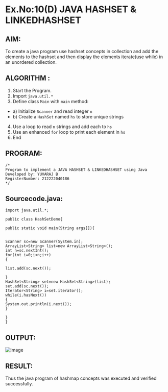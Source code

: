# Ex.No:10(D) JAVA HASHSET & LINKEDHASHSET

## AIM:

To create a java program use hashset concepts in collection and add the elements to the hashset and then display the elements iterate(use while) in an unordered collection.

## ALGORITHM :

1. Start the Program.
2. Import `java.util.*`
3. Define class `Main` with `main` method:

- a) Initialize `Scanner` and read integer `n`
- b) Create a `HashSet` named `hs` to store unique strings

4. Use a loop to read `n` strings and add each to `hs`
5. Use an enhanced `for` loop to print each element in `hs`
6. End

## PROGRAM:

```
/*
Program to implement a JAVA HASHSET & LINKEDHASHSET using Java
Developed by: YUVARAJ B
RegisterNumber: 212222040186
*/
```

## Sourcecode.java:

```
import java.util.*;

public class HashSetDemo{

public static void main(String args[]){


Scanner sc=new Scanner(System.in);
ArrayList<String> list=new ArrayList<String>();
int n=sc.nextInt();
for(int i=0;i<n;i++)
{

list.add(sc.next());

}
HashSet<String> set=new HashSet<String>(list);
set.add(sc.next());
Iterator<String> i=set.iterator();
while(i.hasNext())
{
System.out.println(i.next());
}

}
}
```

## OUTPUT:

![image](https://github.com/user-attachments/assets/1872dbcf-5486-49b4-b8d2-a08ae8873f0a)

## RESULT:

Thus the java program of hashmap concepts was executed and verified successfully.
